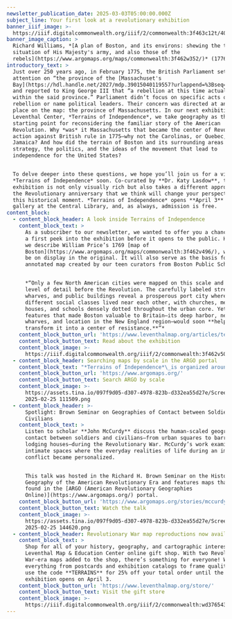 ```yaml
---
newsletter_publication_date: 2025-03-03T05:00:00.000Z
subject_line: Your first look at a revolutionary exhibition
banner_iiif_image: >-
  https://iiif.digitalcommonwealth.org/iiif/2/commonwealth:3f463c12t/405,1766,6792,2812/1200,/0/default.jpg
banner_image_caption: >
  Richard Williams, *[A plan of Boston, and its environs: shewing the true
  situation of His Majesty's army, and also those of the
  rebels](https://www.argomaps.org/maps/commonwealth:3f462w352/)* (1776)
introductory_text: >
  Just over 250 years ago, in February 1775, the British Parliament set its
  attention on “the province of the [Massachuset's
  Bay](https://hdl.handle.net/2027/mdp.39015040119557?urlappend=%3Bseq=151%3Bownerid=1304246-157),”
  and reported to King George III that “a rebellion at this time actually exists
  within the said province.” Parliament didn’t focus on specific acts of
  rebellion or name political leaders. Their concern was directed at an entire
  place on the map: the province of Massachusetts. In our next exhibition at the
  Leventhal Center, *Terrains of Independence*, we take geography as the
  starting point for reconsidering the familiar story of the American
  Revolution. Why *was* it Massachusetts that became the center of Revolutionary
  action against British rule in 1775—why not the Carolinas, or Quebec, or
  Jamaica? And how did the terrain of Boston and its surrounding areas shape the
  strategy, the politics, and the ideas of the movement that lead to
  independence for the United States?


  To delve deeper into these questions, we hope you’ll join us for a visit
  *Terrains of Independence* soon. Co-curated by **Dr. Katy Lasdow**, the
  exhibition is not only visually rich but also takes a different approach to
  the Revolutionary anniversary that we think will change your perspective on
  this historical moment. *Terrains of Independence* opens **April 3** in our
  gallery at the Central Library, and, as always, admission is free.
content_block:
  - content_block_header: A look inside Terrains of Independence
    content_block_text: >
      As a subscriber to our newsletter, we wanted to offer you a chance to get
      a first peek into the exhibition before it opens to the public. Here’s how
      we describe William Price’s 1769 [map of
      Boston](https://www.argomaps.org/maps/commonwealth:3f462v496/), which will
      be on display in the original. It will also serve as the basis for a new
      annotated map created by our teen curators from Boston Public Schools.


      *“Only a few North American cities were mapped on this scale and at this
      level of detail before the Revolution. The carefully labeled streets,
      wharves, and public buildings reveal a prosperous port city where
      different social classes lived near each other, with churches, meeting
      houses, and schools densely dotted throughout the urban core. Yet the very
      features that made Boston valuable to Britain—its deep harbor, network of
      wharves, and location in the New England region—would soon **help
      transform it into a center of resistance.**”*
    content_block_button_url: 'https://www.leventhalmap.org/articles/terrains-of-independence-preview/'
    content_block_button_text: Read about the exhibition
    content_block_image: >-
      https://iiif.digitalcommonwealth.org/iiif/2/commonwealth:3f462v50z/2323,679,2666,5165/,1200/0/default.jpg
  - content_block_header: Searching maps by scale in the ARGO portal
    content_block_text: "*Terrains of Independence*\_is organized around the different\_*scales*\_of geography that shaped people’s experiences during the Revolutionary era. The maps in the Leventhal Center’s collections for this period range in scale from hand-drawn plans of forts and battlements to vast depictions of the western hemisphere. In the show, five scales—Empire, Region, City, Landmark, and Nation—become a powerful framework for understanding how place matters in shaping historical events.\n\nIn the [ARGO (American Revolutionary Geographies Online)](https://www.argomaps.org/) portal homepage, you’ll find a search feature that allows you to explore digitized maps by geographic scale. You can focus on each region or scale down to the tiniest plans of forts and individual buildings. Can you imagine how different scales of map were originally used for different purposes?\n"
    content_block_button_url: 'https://www.argomaps.org/'
    content_block_button_text: Search ARGO by scale
    content_block_image: >-
      https://assets.tina.io/097f9d05-d307-4978-823b-d332ea55d27e/Screenshot
      2025-02-25 111509.png
  - content_block_header: >-
      Spotlight: Brown Seminar on Geographies of Contact between Soldiers and
      Civilians
    content_block_text: >
      Listen to scholar **John McCurdy** discuss the human-scaled geographies of
      contact between soldiers and civilians—from urban squares to barracks and
      lodging houses—during the Revolutionary War. McCurdy’s work examines the
      intimate spaces where the everyday realities of life during an imperial
      conflict became personalized.


      This talk was hosted in the Richard H. Brown Seminar on the Historical
      Geography of the American Revolutionary Era and features maps that can be
      found in the [ARGO (American Revolutionary Geographies
      Online)](https://www.argomaps.org/) portal.
    content_block_button_url: 'https://www.argomaps.org/stories/mccurdy-soldier-civilian-contact/'
    content_block_button_text: Watch the talk
    content_block_image: >-
      https://assets.tina.io/097f9d05-d307-4978-823b-d332ea55d27e/Screenshot
      2025-02-25 144620.png
  - content_block_header: Revolutionary War map reproductions now available as print reproductions
    content_block_text: >
      Shop for all of your history, geography, and cartographic interests at the
      Leventhal Map & Education Center online gift shop. With two Revolutionary
      War-era maps added to the shop, there’s something for everyone! With
      everything from postcards and exhibition catalogs to frame quality maps,
      use the code **TERRAINS** for 25% off your total order until the
      exhibition opens on April 3.
    content_block_button_url: 'https://www.leventhalmap.org/store/'
    content_block_button_text: Visit the gift store
    content_block_image: >-
      https://iiif.digitalcommonwealth.org/iiif/2/commonwealth:wd376543v/1658,759,1905,2328/,1200/0/default.jpg
---
```


